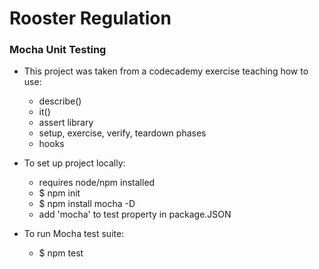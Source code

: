# Rooster Regulation

### Mocha Unit Testing

- This project was taken from a codecademy exercise teaching how to use:
	- describe()
	- it()
	- assert library
	- setup, exercise, verify, teardown phases
	- hooks

- To set up project locally:
	- requires node/npm installed
	- $ npm init
	- $ npm install mocha -D
	- add 'mocha' to test property in package.JSON

- To run Mocha test suite:
	- $ npm test
